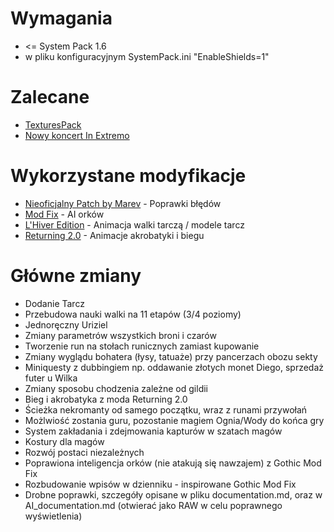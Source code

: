 # Wymagania

* <= System Pack 1.6
* w pliku konfiguracyjnym SystemPack.ini "EnableShields=1"

# Zalecane

* [TexturesPack](https://github.com/PiotrDrozdz96/Gothic/wiki/TexturesPack)
* [Nowy koncert In Extremo](https://github.com/PiotrDrozdz96/Gothic/wiki/In-Extremo)

# Wykorzystane modyfikacje
* [Nieoficjalny Patch by Marev](https://themodders.org/index.php?topic=26604.0) - Poprawki błędów
* [Mod Fix](https://rpgrussia.com/threads/gothic-mod-fix.6520/) - AI orków
* [L'Hiver Edition](https://themodders.org/index.php?topic=27984.0) - Animacja walki tarczą / modele tarcz
* [Returning 2.0](http://bractwospolszczenia.pl/showthread.php?tid=468) - Animacje akrobatyki i biegu

# Główne zmiany

* Dodanie Tarcz
* Przebudowa nauki walki na 11 etapów (3/4 poziomy)
* Jednoręczny Uriziel
* Zmiany parametrów wszystkich broni i czarów
* Tworzenie run na stołach runicznych zamiast kupowanie
* Zmiany wyglądu bohatera (łysy, tatuaże) przy pancerzach obozu sekty
* Miniquesty z dubbingiem np. oddawanie złotych monet Diego, sprzedaż futer u Wilka
* Zmiany sposobu chodzenia zależne od gildii
* Bieg i akrobatyka z moda Returning 2.0
* Ścieżka nekromanty od samego początku, wraz z runami przywołań
* Możlwiość zostania guru, pozostanie magiem Ognia/Wody do końca gry
* System zakładania i zdejmowania kapturów w szatach magów
* Kostury dla magów
* Rozwój postaci niezależnych
* Poprawiona inteligencja orków (nie atakują się nawzajem) z Gothic Mod Fix
* Rozbudowanie wpisów w dzienniku - inspirowane Gothic Mod Fix
* Drobne poprawki, szczegóły opisane w pliku documentation.md, oraz w AI_documentation.md (otwierać jako RAW w celu poprawnego wyświetlenia)

